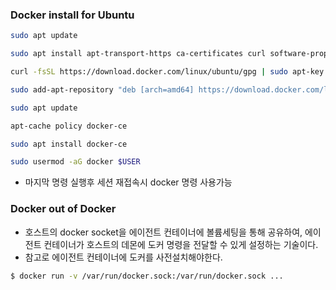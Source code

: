 ### Docker install for Ubuntu
```bash
sudo apt update

sudo apt install apt-transport-https ca-certificates curl software-properties-common

curl -fsSL https://download.docker.com/linux/ubuntu/gpg | sudo apt-key add -

sudo add-apt-repository "deb [arch=amd64] https://download.docker.com/linux/ubuntu bionic stable"

sudo apt update

apt-cache policy docker-ce

sudo apt install docker-ce

sudo usermod -aG docker $USER
```
- 마지막 명령 실행후 세션 재접속시 docker 명령 사용가능

### Docker out of Docker

- 호스트의 docker socket을 에이전트 컨테이너에 볼륨세팅을 통해 공유하여, 에이전트 컨테이너가 호스트의 데몬에 도커 명령을 전달할 수 있게 설정하는 기술이다.
- 참고로 에이전트 컨테이너에 도커를 사전설치해야한다.

```bash
$ docker run -v /var/run/docker.sock:/var/run/docker.sock ...
```
